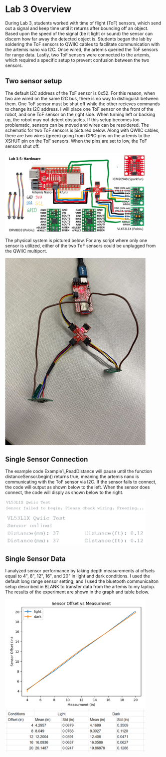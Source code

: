 # Lab 3 Overview
During Lab 3, students worked with time of flight (ToF) sensors, which send out a signal and keep time until it returns after bouncing off an object. Based upon the speed of the signal (be it light or sound) the sensor can discern how far away the detected object is. Students began the lab by soldering the ToF sensors to QWIIC cables to facilitate communication with the artemis nano via I2C. Once wired, the artemis queried the ToF sensors for range data. Lastly, two ToF sensors were connected to the artemis, which required a specific setup to prevent confusion between the two sensors.

## Two sensor setup 
The default I2C address of the ToF sensor is 0x52. For this reason, when two are wired on the same I2C bus, there is no way to distinguish between them. One ToF sensor must be shut off while the other recieves commands to change its I2C address. I will place one ToF sensor on the front of the robot, and one ToF sensor on the right side. When turning left or backing up, the robot may not detect obstacles. If this setup becomes too problematic, sensors can be moved and wires can be resoldered. The schematic for two ToF sensors is pictured below. Along with QWIIC cables, there are two wires (green) going from GPIO pins on the artemis to the XSHUT pin on the ToF sensors. When the pins are set to low, the ToF sensors shut off. 

<img src="schematic.PNG" class="img-responsive" alt="" width= 450>

The physical system is pictured below. For any script where only one sensor is utilized, either of the two ToF sensors could be unplugged from the QWIIC multiport. 

<img src="wiring.jpg" class="img-responsive" alt="" width= 450>

## Single Sensor Connection

The example code Example1_ReadDistance will pause until the function distanceSensor.begin() returns true, meaning the artemis nano is communicating with the ToF sensor via I2C. If the sensor fails to connect, the code will output as shown below to the left. When the sensor does connect, the code will disply as shown below to the right. 

<img src="failed2connect.PNG" class="img-responsive" alt="" width= 450>     <img src="connected.PNG" class="img-responsive" alt="" width= 450>

## Single Sensor Data

I analyzed sensor performance by taking depth measurements at offsets equal to 4", 8", 12", 16", and 20" in light and dark conditions. I used the default long range sensor setting, and I used the bluetooth communicaiton setup described in BLANK to transfer data from the artemis to my laptop. The results of the experiment are shown in the graph and table below.

<img src="cool_graph.PNG" class="img-responsive" alt="" width= 450> <img src="cool_table.PNG" class="img-responsive" alt="" width= 450> 
